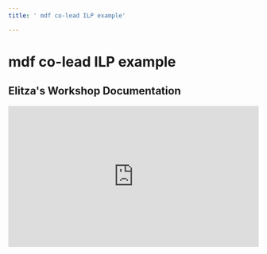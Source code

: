 ```yaml
---
title: ' mdf co-lead ILP example'

---
```


#  mdf co-lead ILP example

## Elitza's Workshop Documentation 

<div style="padding:56.25% 0 0 0;position:relative;"><iframe src="https://player.vimeo.com/video/858744940?badge=0&amp;autopause=0&amp;player_id=0&amp;app_id=58479" frameborder="0" allow="autoplay; fullscreen; picture-in-picture" style="position:absolute;top:0;left:0;width:100%;height:100%;" title="avLab-Montage"></iframe></div><script src="https://player.vimeo.com/api/player.js"></script>